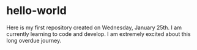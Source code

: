 # hello-world
Here is my first repository created on Wednesday, January 25th.
I am currently learning to code and develop. I am extremely excited about this long overdue journey. 
